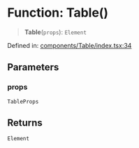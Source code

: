 # Function: Table()

> **Table**(`props`): `Element`

Defined in: [components/Table/index.tsx:34](https://github.com/onyx-og/prismal-react/blob/f611b276376e5e5dfd4621937c01a0c007234c7b/src/components/Table/index.tsx#L34)

## Parameters

### props

`TableProps`

## Returns

`Element`
